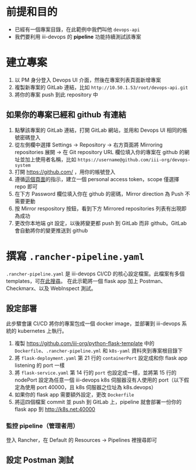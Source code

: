 # 前提和目的
- 已經有一個專案目錄，在此範例中我們叫他 `devops-api`
- 我們要利用 iii-devops 的 **pipeline** 功能持續測試該專案
# 建立專案
1. 以 PM 身分登入 Devops UI 介面，然後在專案列表頁面新增專案
1. 複製新專案的 GitLab 連結，比如 `http://10.50.1.53/root/devops-api.git`
1. 將你的專案 push 到此 repository 中
## 如果你的專案已經和 github 有連結
1. 點擊該專案的 GitLab 連結，打開 GitLab 網站，並用和 Devops UI 相同的帳號密碼登入
1. 從左側欄中選擇 Settings -> Repository -> 右方頁面將 Mirroring repositories 展開 -> 在 Git repository URL 欄位填入你的專案在 github 的網址並加上使用者名稱，比如 `https://username@github.com/iii-org/devops-system`
1. 打開 https://github.com/ ，用你的帳號登入
1. 遵循[這個頁面](https://docs.github.com/en/free-pro-team@latest/github/authenticating-to-github/creating-a-personal-access-token)的指示，建立一個 personal access token，scope 僅選擇 repo 即可
1. 在下方 Password 欄位填入你在 github 的密碼，Mirror direction 為 Push 不需要更動
1. 按 Mirror respository 按鈕，看到下方 Mirrored repositories 列表有出現即為成功
1. 更改你本地端 git 設定，以後將變更都 push 到 GitLab 而非 github。GitLab 會自動將你的變更推送到 github
# 撰寫 `.rancher-pipeline.yaml`
`.rancher-pipeline.yaml` 是 iii-devops CI/CD 的核心設定檔案。此檔案有多個 templates，可[在此搜尋](https://github.com/iii-org?q=template&type=&language=)。
在此示範將一個 flask app 加上 Postman、Checkmarx、以及 WebInspect 測試。
## 設定部署
此步驟會讓 CI/CD 將你的專案包成一個 docker image，並部署到 iii-devops 系統的 kubernetes 上執行。
1. 複製 https://github.com/iii-org/python-flask-template 中的 `Dockerfile`、`.rancher-pipeline.yml` 和 `k8s-yaml` 資料夾到專案根目錄下
1. 將 `flask-deployment.yaml` 第 21 行的 `containerPort` 設定成和你 flask app listening 的 port 一樣
1. 將 `flask-service.yaml` 第 14 行的 `port` 也設定成一樣，並將第 15 行的 nodePort 設定為任意一個 iii-devops k8s 伺服器沒有人使用的 port（以下假定為使用 port 40000，且 k8s 伺服器之位址為 k8s.devops）
1. 如果你的 flask app 需要額外設定，更改 `Dockerfile`
1. 將這四個檔案 commit 並 push 到 GitLab 上，pipeline 就會部署一份你的 flask app 到 http://k8s.net:40000
### 監控 pipeline（管理者用）
登入 Rancher，在 Default 的 Resources -> Pipelines 裡搜尋即可
## 設定 Postman 測試
